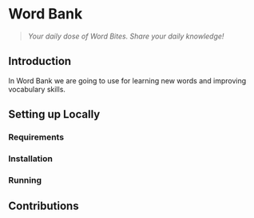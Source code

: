 # Word Bank

> _Your daily dose of Word Bites. Share your daily knowledge!_

## Introduction

In Word Bank we are going to use for learning new words and improving vocabulary skills.

## Setting up Locally

### Requirements

### Installation

### Running

## Contributions
